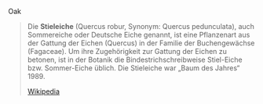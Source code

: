 Oak

> Die **Stieleiche** (Quercus robur, Synonym: Quercus pedunculata), auch Sommereiche oder Deutsche Eiche genannt, ist eine Pflanzenart aus der Gattung der Eichen (Quercus) in der Familie der Buchengewächse (Fagaceae). Um ihre Zugehörigkeit zur Gattung der Eichen zu betonen, ist in der Botanik die Bindestrichschreibweise Stiel-Eiche bzw. Sommer-Eiche üblich. Die Stieleiche war „Baum des Jahres“ 1989.
>
> [Wikipedia](https://de.wikipedia.org/wiki/Stieleiche)